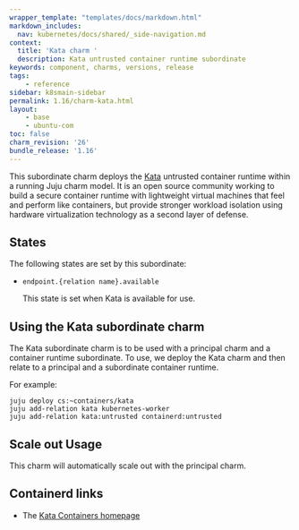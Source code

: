 ```yaml
---
wrapper_template: "templates/docs/markdown.html"
markdown_includes:
  nav: kubernetes/docs/shared/_side-navigation.md
context:
  title: 'Kata charm '
  description: Kata untrusted container runtime subordinate
keywords: component, charms, versions, release
tags:
    - reference
sidebar: k8smain-sidebar
permalink: 1.16/charm-kata.html
layout:
    - base
    - ubuntu-com
toc: false
charm_revision: '26'
bundle_release: '1.16'
---
```


This subordinate charm deploys the [Kata](https://katacontainers.io/)
untrusted container runtime within a running Juju charm model.  It is
an open source community working to build a secure container runtime with
lightweight virtual machines that feel and perform like containers, but
provide stronger workload isolation using hardware virtualization technology
as a second layer of defense.

## States

The following states are set by this subordinate:

* `endpoint.{relation name}.available`

  This state is set when Kata is available for use.


## Using the Kata subordinate charm

The Kata subordinate charm is to be used with a principal charm and a
container runtime subordinate.  To use, we deploy the Kata charm and
then relate to a principal and a subordinate container runtime.

For example:

```
juju deploy cs:~containers/kata
juju add-relation kata kubernetes-worker
juju add-relation kata:untrusted containerd:untrusted
```

## Scale out Usage

This charm will automatically scale out with the
principal charm.


## Containerd links

  - The [Kata Containers homepage](https://katacontainers.io/)
